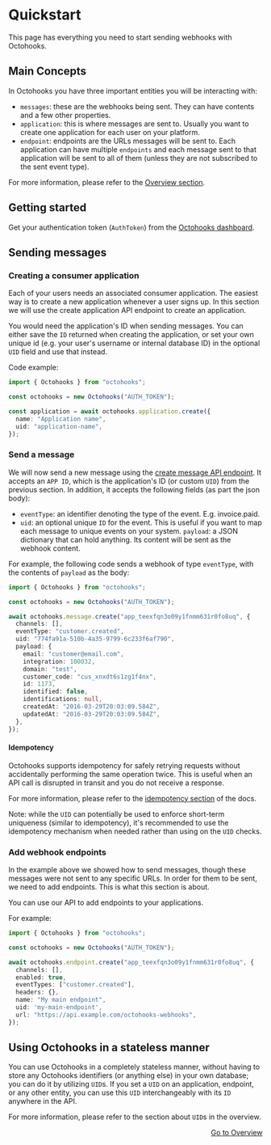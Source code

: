 # Quickstart

This page has everything you need to start sending webhooks with Octohooks.

## Main Concepts

In Octohooks you have three important entities you will be interacting with:

- `messages`: these are the webhooks being sent. They can have contents and a few other properties.
- `application`: this is where messages are sent to. Usually you want to create one application for each user on your platform.
- `endpoint`: endpoints are the URLs messages will be sent to. Each application can have multiple `endpoints` and each message sent to that application will be sent to all of them (unless they are not subscribed to the sent event type).

For more information, please refer to the [Overview section](OVERVIEW.md).

## Getting started

Get your authentication token (`AuthToken`) from the [Octohooks dashboard](https://example.com).

## Sending messages

### Creating a consumer application

Each of your users needs an associated consumer application. The easiest way is to create a new application whenever a user signs up. In this section we will use the create application API endpoint to create an application.

You would need the application's ID when sending messages. You can either save the `ID` returned when creating the application, or set your own unique id (e.g. your user's username or internal database ID) in the optional `UID` field and use that instead.

Code example:

```typescript
import { Octohooks } from "octohooks";

const octohooks = new Octohooks("AUTH_TOKEN");

const application = await octohooks.application.create({
  name: "Application name",
  uid: "application-name",
});
```

### Send a message

We will now send a new message using the [create message API endpoint](../API_DOCUMENTATION.md#create-message). It accepts an `APP ID`, which is the application's ID (or custom `UID`) from the previous section. In addition, it accepts the following fields (as part the json body):

- `eventType`: an identifier denoting the type of the event. E.g. invoice.paid.
- `uid`: an optional unique `ID` for the event. This is useful if you want to map each message to unique events on your system.
  `payload`: a JSON dictionary that can hold anything. Its content will be sent as the webhook content.

For example, the following code sends a webhook of type `eventType`, with the contents of `payload` as the body:

```typescript
import { Octohooks } from "octohooks";

const octohooks = new Octohooks("AUTH_TOKEN");

await octohooks.message.create("app_teexfqn3o09y1fnmm631r0fo8uq", {
  channels: [],
  eventType: "customer.created",
  uid: "774fa91a-510b-4a35-9799-6c233f6af790",
  payload: {
    email: "customer@email.com",
    integration: 100032,
    domain: "test",
    customer_code: "cus_xnxdt6s1zg1f4nx",
    id: 1173,
    identified: false,
    identifications: null,
    createdAt: "2016-03-29T20:03:09.584Z",
    updatedAt: "2016-03-29T20:03:09.584Z",
  },
});
```

#### Idempotency

Octohooks supports idempotency for safely retrying requests without accidentally performing the same operation twice. This is useful when an API call is disrupted in transit and you do not receive a response.

For more information, please refer to the [idempotency section](../advanced/IDEMPOTENCY.md) of the docs.

Note: while the `UID` can potentially be used to enforce short-term uniqueness (similar to idempotency), it's recommended to use the idempotency mechanism when needed rather than using on the `UID` checks.

### Add webhook endpoints

In the example above we showed how to send messages, though these messages were not sent to any specific URLs. In order for them to be sent, we need to add endpoints. This is what this section is about.

You can use our API to add endpoints to your applications.

For example:

```typescript
import { Octohooks } from "octohooks";

const octohooks = new Octohooks("AUTH_TOKEN");

await octohooks.endpoint.create("app_teexfqn3o09y1fnmm631r0fo8uq", {
  channels: [],
  enabled: true,
  eventTypes: ["customer.created"],
  headers: {},
  name: "My main endpoint",
  uid: 'my-main-endpoint',
  url: "https://api.example.com/octohooks-webhooks",
});
```

## Using Octohooks in a stateless manner

You can use Octohooks in a completely stateless manner, without having to store any Octohooks identifiers (or anything else) in your own database; you can do it by utilizing `UID`s. If you set a `UID` on an application, endpoint, or any other entity, you can use this `UID` interchangeably with its `ID` anywhere in the API.

For more information, please refer to the section about `UID`s in the overview.

<p align="right"><a href="/introduction/OVERVIEW.md">Go to Overview</a></p>
